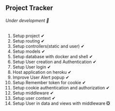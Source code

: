 ## Project Tracker
###### Under development 👷

1. Setup project ✔
2. Setup routing ✔
3. Setup controllers(static and user) ✔
4. Setup models ✔
5. Setup database with docker and shell ✔
6. Setup User creation and Authentication ✔
7. Setup User login ✔
8. Host application on heroku ✔
9. Improve User Alert popup ✔
10. Setup Remember token for cookie ✔
11. Setup cookie authentication and authorization ✔
12. Setup middleware ✔
13. Setup user context ✔
14. Setup User in data and views with middleware ❎


